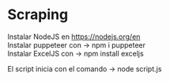 ﻿# Scraping

Instalar NodeJS en https://nodejs.org/en <br>
Instalar puppeteer con -> npm i puppeteer <br>
Instalar ExcelJS con -> npm install exceljs<br>

El script inicia con el comando -> node script.js<br>
